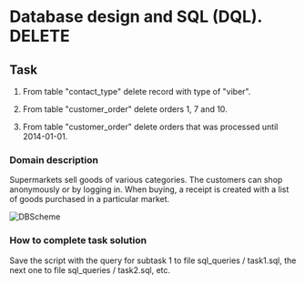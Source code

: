 # Database design and SQL (DQL). DELETE

## Task

1. From table "contact_type" delete record with type of "viber".

2. From table "customer_order" delete orders 1, 7 and 10.

3. From table "customer_order" delete orders that was processed until 2014-01-01.

### Domain description
Supermarkets sell goods of various categories. The customers can shop anonymously or by logging in. When buying, a receipt is created with a list of goods purchased in a particular market.

![DBScheme](/SimpleDelete/sql_queries/DBSchema.jpg)

### How to complete task solution
Save the script with the query for subtask 1 to file sql_queries / task1.sql, the next one to file sql_queries / task2.sql, etc.

